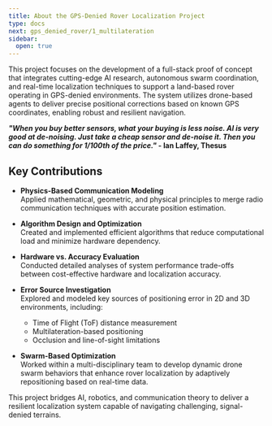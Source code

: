 ```yaml
---
title: About the GPS-Denied Rover Localization Project
type: docs
next: gps_denied_rover/1_multilateration
sidebar:
  open: true
---
```


This project focuses on the development of a full-stack proof of concept that integrates cutting-edge AI research, autonomous swarm coordination, and real-time localization techniques to support a land-based rover operating in GPS-denied environments. The system utilizes drone-based agents to deliver precise positional corrections based on known GPS coordinates, enabling robust and resilient navigation.

***"When you buy better sensors, what your buying is less noise. AI is very good at de-noising. Just take a cheap sensor and de-noise it. Then you can do something for 1/100th of the price."* - Ian Laffey, Thesus**

## Key Contributions

- **Physics-Based Communication Modeling**  
  Applied mathematical, geometric, and physical principles to merge radio communication techniques with accurate position estimation.

- **Algorithm Design and Optimization**  
  Created and implemented efficient algorithms that reduce computational load and minimize hardware dependency.

- **Hardware vs. Accuracy Evaluation**  
  Conducted detailed analyses of system performance trade-offs between cost-effective hardware and localization accuracy.

- **Error Source Investigation**  
  Explored and modeled key sources of positioning error in 2D and 3D environments, including:
  - Time of Flight (ToF) distance measurement  
  - Multilateration-based positioning  
  - Occlusion and line-of-sight limitations

- **Swarm-Based Optimization**  
  Worked within a multi-disciplinary team to develop dynamic drone swarm behaviors that enhance rover localization by adaptively repositioning based on real-time data.

This project bridges AI, robotics, and communication theory to deliver a resilient localization system capable of navigating challenging, signal-denied terrains.
